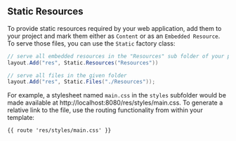 ﻿## Static Resources

To provide static resources required by your web application, add them to your project
and mark them either as `Content` or as an `Embedded Resource`. To serve those files,
you can use the `Static` factory class:

```csharp
// serve all embedded resources in the "Resources" sub folder of your project
layout.Add("res", Static.Resources("Resources"))

// serve all files in the given folder
layout.Add("res", Static.Files("./Resources"));
```

For example, a stylesheet named `main.css` in the `styles` subfolder would be made available at
http://localhost:8080/res/styles/main.css. To generate a relative link to the file, use the routing
functionality from within your template:

```html
{{ route 'res/styles/main.css' }}
```